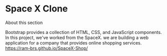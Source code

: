 # Space X Clone 
About this section 

 Bootstrap provides a collection of HTML, CSS, and JavaScript components. In this project, we've worked from the SpaceX.
we are building a web application for a company that provides online shopping services.  
https://ram-brs.github.io/SpaceX-Shop/
